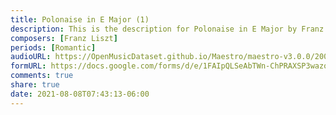 ```yaml
---
title: Polonaise in E Major (1)
description: This is the description for Polonaise in E Major by Franz Liszt
composers: [Franz Liszt]
periods: [Romantic]
audioURL: https://OpenMusicDataset.github.io/Maestro/maestro-v3.0.0/2008/MIDI-Unprocessed_02_R1_2008_01-05_ORIG_MID--AUDIO_02_R1_2008_wav--4.midi
formURL: https://docs.google.com/forms/d/e/1FAIpQLSeAbTWn-ChPRAXSP3wazoMIwaC8ZrXoKomYcXkVT4C5vhGaxg/viewform
comments: true
share: true
date: 2021-08-08T07:43:13-06:00
---
```

